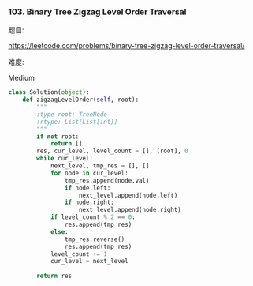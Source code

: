 ### 103. Binary Tree Zigzag Level Order Traversal

题目:

<https://leetcode.com/problems/binary-tree-zigzag-level-order-traversal/>


难度:

Medium



```python
class Solution(object):
    def zigzagLevelOrder(self, root):
        """
        :type root: TreeNode
        :rtype: List[List[int]]
        """
        if not root:
            return []
        res, cur_level, level_count = [], [root], 0
        while cur_level:
            next_level, tmp_res = [], []
            for node in cur_level:
                tmp_res.append(node.val)
                if node.left:
                    next_level.append(node.left)
                if node.right:
                    next_level.append(node.right)
            if level_count % 2 == 0:
                res.append(tmp_res)  
            else:
                tmp_res.reverse()
                res.append(tmp_res)
            level_count += 1
            cur_level = next_level
            
        return res
```


